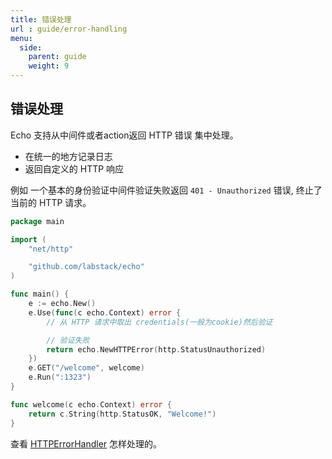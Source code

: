 ```yaml
---
title: 错误处理
url : guide/error-handling
menu:
  side:
    parent: guide
    weight: 9
---
```


## 错误处理

Echo 支持从中间件或者action返回 HTTP 错误 集中处理。

- 在统一的地方记录日志
- 返回自定义的 HTTP 响应

例如 一个基本的身份验证中间件验证失败返回 
`401 - Unauthorized` 错误, 终止了当前的 HTTP 请求。

```go
package main

import (
	"net/http"

	"github.com/labstack/echo"
)

func main() {
	e := echo.New()
	e.Use(func(c echo.Context) error {
		// 从 HTTP 请求中取出 credentials(一般为cookie)然后验证

		// 验证失败
		return echo.NewHTTPError(http.StatusUnauthorized)
	})
	e.GET("/welcome", welcome)
	e.Run(":1323")
}

func welcome(c echo.Context) error {
	return c.String(http.StatusOK, "Welcome!")
}
```

查看 [HTTPErrorHandler](/guide/customization#http-error-handler) 怎样处理的。
